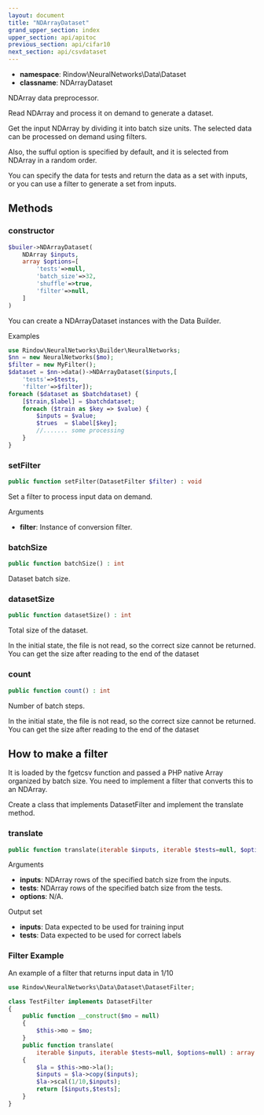 ```yaml
---
layout: document
title: "NDArrayDataset"
grand_upper_section: index
upper_section: api/apitoc
previous_section: api/cifar10
next_section: api/csvdataset
---
```


- **namespace**: Rindow\NeuralNetworks\Data\Dataset
- **classname**: NDArrayDataset

NDArray data preprocessor.

Read NDArray and process it on demand to generate a dataset.

Get the input NDArray by dividing it into batch size units. The selected data can be processed on demand using filters.

Also, the sufful option is specified by default, and it is selected from NDArray in a random order.

You can specify the data for tests and return the data as a set with inputs, or you can use a filter to generate a set from inputs.

Methods
-------

### constructor
```php
$builer->NDArrayDataset(
    NDArray $inputs,
    array $options=[
        'tests'=>null,
        'batch_size'=>32,
        'shuffle'=>true,
        'filter'=>null,
    ]
)
```
You can create a NDArrayDataset instances with the Data Builder.


Examples

```php
use Rindow\NeuralNetworks\Builder\NeuralNetworks;
$nn = new NeuralNetworks($mo);
$filter = new MyFilter();
$dataset = $nn->data()->NDArrayDataset($inputs,[
    'tests'=>$tests,
    'filter'=>$filter]);
foreach ($dataset as $batchdataset) {
    [$train,$label] = $batchdataset;
    foreach ($train as $key => $value) {
        $inputs = $value;
        $trues  = $label[$key];
        //....... some processing
    }
}
```


### setFilter
```php
public function setFilter(DatasetFilter $filter) : void
```
Set a filter to process input data on demand.

Arguments

- **filter**: Instance of conversion filter.


### batchSize
```php
public function batchSize() : int
```
Dataset batch size.


### datasetSize
```php
public function datasetSize() : int
```
Total size of the dataset.

In the initial state, the file is not read, so the correct size cannot be returned.
You can get the size after reading to the end of the dataset

### count
```php
public function count() : int
```
Number of batch steps.

In the initial state, the file is not read, so the correct size cannot be returned.
You can get the size after reading to the end of the dataset


How to make a filter
--------------------
It is loaded by the fgetcsv function and passed a PHP native Array organized by batch size.
You need to implement a filter that converts this to an NDArray.

Create a class that implements DatasetFilter and implement the translate method.

### translate
```php
public function translate(iterable $inputs, iterable $tests=null, $options=null) : array
```

Arguments

- **inputs**: NDArray rows of the specified batch size from the inputs.
- **tests**: NDArray rows of the specified batch size from the tests.
- **options**: N/A.

Output set

- **inputs**: Data expected to be used for training input
- **tests**: Data expected to be used for correct labels

### Filter Example
An example of a filter that returns input data in 1/10

```php
use Rindow\NeuralNetworks\Data\Dataset\DatasetFilter;

class TestFilter implements DatasetFilter
{
    public function __construct($mo = null)
    {
        $this->mo = $mo;
    }
    public function translate(
        iterable $inputs, iterable $tests=null, $options=null) : array
    {
        $la = $this->mo->la();
        $inputs = $la->copy($inputs);
        $la->scal(1/10,$inputs);
        return [$inputs,$tests];
    }
}
```
